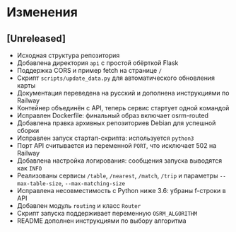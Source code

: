 # Изменения

## [Unreleased]
- Исходная структура репозитория
- Добавлена директория `api` с простой обёрткой Flask
- Поддержка CORS и пример fetch на странице `/`
- Скрипт `scripts/update_data.py` для автоматического обновления карты
- Документация переведена на русский и дополнена инструкциями по Railway
- Контейнер объединён с API, теперь сервис стартует одной командой
- Исправлен Dockerfile: финальный образ включает osrm-routed
- Добавлена правка архивных репозиториев Debian для успешной сборки
- Исправлен запуск стартап-скрипта: используется `python3`
- Порт API считывается из переменной `PORT`, что исключает 502 на Railway
- Добавлена настройка логирования: сообщения запуска выводятся как `INFO`
- Реализованы сервисы `/table`, `/nearest`, `/match`, `/trip` и параметры `--max-table-size`, `--max-matching-size`
- Исправлена несовместимость с Python ниже 3.6: убраны f-строки в API
- Добавлен модуль `routing` и класс `Router`
- Скрипт запуска поддерживает переменную `OSRM_ALGORITHM`
- README дополнен инструкциями по выбору алгоритма

